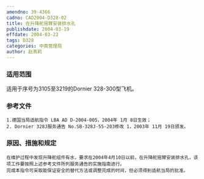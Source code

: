 ```yaml
---
amendno: 39-4366
cadno: CAD2004-D328-02
title: 在升降舵摇臂安装排水孔
publishdate: 2004-03-19
effdate: 2004-03-22
tags: D328
categories: 中南管理局
author: 赵燕莉
---
```


### 适用范围 
适用于序号为3105至3219的Dornier 328-300型飞机。

### 参考文件
    1.德国当局适航指令 LBA AD D-2004-005，2004年 1月 8日生效；
    2. Dornier 328J服务通告 No.SB-328J-55-203修改 1，2003年 11月 19日颁发。

### 原因、措施和规定 
    在维护过程中发现升降舵组件有水，要求在2004年4月10日以前，在升降舵摇臂安装排水孔，该项工作要按照上述参考文件所列服务通告的实施指南进行。 
    完成本指令可采取能保证安全的替代方法或调整完成的时间，但必须得到适航当局的批准。
